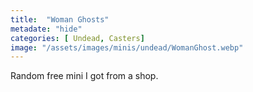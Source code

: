 ```yaml
---
title:  "Woman Ghosts"
metadate: "hide"
categories: [ Undead, Casters]
image: "/assets/images/minis/undead/WomanGhost.webp"
---
```

Random free mini I got from a shop.